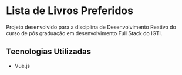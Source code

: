 # Lista de Livros Preferidos

Projeto desenvolvido para a disciplina de Desenvolvimento Reativo do curso de pós graduação em desenvolvimento Full Stack do IGTI.

## Tecnologias Utilizadas
- Vue.js
